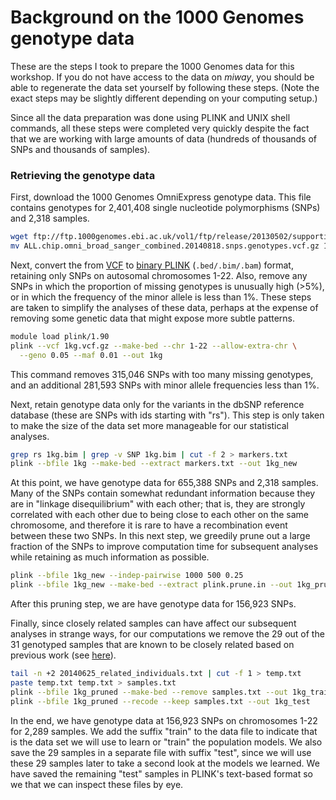 # Background on the 1000 Genomes genotype data

These are the steps I took to prepare the 1000 Genomes data for this
workshop. If you do not have access to the data on *miway*, you should
be able to regenerate the data set yourself by following these
steps. (Note the exact steps may be slightly different depending on
your computing setup.)

Since all the data preparation was done using PLINK and UNIX shell
commands, all these steps were completed very quickly despite the fact
that we are working with large amounts of data (hundreds of thousands
of SNPs and thousands of samples).

### Retrieving the genotype data

First, download the 1000 Genomes OmniExpress genotype data. This file
contains genotypes for 2,401,408 single nucleotide polymorphisms
(SNPs) and 2,318 samples.

```bash
wget ftp://ftp.1000genomes.ebi.ac.uk/vol1/ftp/release/20130502/supporting/hd_genotype_chip/ALL.chip.omni_broad_sanger_combined.20140818.snps.genotypes.vcf.gz
mv ALL.chip.omni_broad_sanger_combined.20140818.snps.genotypes.vcf.gz 1kg.vcf.gz
```

Next, convert the from
[VCF](http://www.cog-genomics.org/plink2/formats#vcf) to
[binary PLINK](http://www.cog-genomics.org/plink2/input)
(`.bed/.bim/.bam`) format, retaining only SNPs on autosomal
chromosomes 1-22. Also, remove any SNPs in which the proportion of
missing genotypes is unusually high (>5%), or in which the frequency
of the minor allele is less than 1%. These steps are taken to simplify
the analyses of these data, perhaps at the expense of removing some
genetic data that might expose more subtle patterns.

```bash
module load plink/1.90
plink --vcf 1kg.vcf.gz --make-bed --chr 1-22 --allow-extra-chr \
  --geno 0.05 --maf 0.01 --out 1kg
```

This command removes 315,046 SNPs with too many missing genotypes, and
an additional 281,593 SNPs with minor allele frequencies less than
1%. 

Next, retain genotype data only for the variants in the dbSNP
reference database (these are SNPs with ids starting with "rs"). This
step is only taken to make the size of the data set more manageable
for our statistical analyses.

```bash
grep rs 1kg.bim | grep -v SNP 1kg.bim | cut -f 2 > markers.txt
plink --bfile 1kg --make-bed --extract markers.txt --out 1kg_new
```

At this point, we have genotype data for 655,388 SNPs and 2,318
samples. Many of the SNPs contain somewhat redundant information
because they are in "linkage disequilibrium" with each other; that is,
they are strongly correlated with each other due to being close to
each other on the same chromosome, and therefore it is rare to have a
recombination event between these two SNPs. In this next step, we
greedily prune out a large fraction of the SNPs to improve computation
time for subsequent analyses while retaining as much information as
possible.

```bash
plink --bfile 1kg_new --indep-pairwise 1000 500 0.25
plink --bfile 1kg_new --make-bed --extract plink.prune.in --out 1kg_pruned
```

After this pruning step, we are have genotype data for 156,923 SNPs.

Finally, since closely related samples can have affect our subsequent
analyses in strange ways, for our computations we remove the 29 out of
the 31 genotyped samples that are known to be closely related based on
previous work (see
[here](ftp://ftp.1000genomes.ebi.ac.uk/vol1/ftp/release/20130502/20140625_related_individuals.txt)).

```bash
tail -n +2 20140625_related_individuals.txt | cut -f 1 > temp.txt
paste temp.txt temp.txt > samples.txt
plink --bfile 1kg_pruned --make-bed --remove samples.txt --out 1kg_train
plink --bfile 1kg_pruned --recode --keep samples.txt --out 1kg_test
```

In the end, we have genotype data at 156,923 SNPs on chromosomes 1-22
for 2,289 samples. We add the suffix "train" to the data file to
indicate that is the data set we will use to learn or "train" the
population models. We also save the 29 samples in a separate file with
suffix "test", since we will use these 29 samples later to take a
second look at the models we learned. We have saved the remaining
"test" samples in PLINK's text-based format so we that we can inspect
these files by eye.
